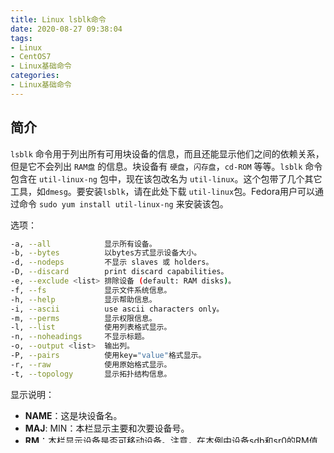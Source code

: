 ```yaml
---
title: Linux lsblk命令
date: 2020-08-27 09:38:04
tags:
- Linux
- CentOS7
- Linux基础命令
categories:
- Linux基础命令
---
```


## 简介

`lsblk` 命令用于列出所有可用块设备的信息，而且还能显示他们之间的依赖关系，但是它不会列出 `RAM盘` 的信息。块设备有 `硬盘`，`闪存盘`，`cd-ROM` 等等。`lsblk` 命令包含在 `util-linux-ng` 包中，现在该包改名为 `util-linux`。这个包带了几个其它工具，如`dmesg`。要安装`lsblk`，请在此处下载 `util-linux`包。Fedora用户可以通过命令 `sudo yum install util-linux-ng` 来安装该包。

选项：

```sh
-a, --all            显示所有设备。
-b, --bytes          以bytes方式显示设备大小。
-d, --nodeps         不显示 slaves 或 holders。
-D, --discard        print discard capabilities。
-e, --exclude <list> 排除设备 (default: RAM disks)。
-f, --fs             显示文件系统信息。
-h, --help           显示帮助信息。
-i, --ascii          use ascii characters only。
-m, --perms          显示权限信息。
-l, --list           使用列表格式显示。
-n, --noheadings     不显示标题。
-o, --output <list>  输出列。
-P, --pairs          使用key="value"格式显示。
-r, --raw            使用原始格式显示。
-t, --topology       显示拓扑结构信息。
```

显示说明：

* **NAME**：这是块设备名。
* **MAJ**: MIN：本栏显示主要和次要设备号。
* **RM**：本栏显示设备是否可移动设备。注意，在本例中设备sdb和sr0的RM值等于1，这说明他们是可移动设备。
* **SIZE**：本栏列出设备的容量大小信息。例如298.1G表明该设备大小为298.1GB，而1K表明该设备大小为1KB。
* **RO**：该项表明设备是否为只读。在本案例中，所有设备的RO值为0，表明他们不是只读的。
* **TYPE**：本栏显示块设备是否是磁盘或磁盘上的一个分区。在本例中，sda和sdb是磁盘，而sr0是只读存储（rom）。
* **MOUNTPOINT**：本栏指出设备挂载的挂载点。

## 实例

```sh
# 默认选项不会列出所有空设备，使用 -a 显示空设备。
lsblk -a

# 列出一个特定设备的拥有关系，同时也可以列出组和模式.
lsblk -m

# 该命令也可以只获取指定设备的信息，
# 可以通过在提供给lsblk命令的选项后指定设备名来实现
# 以字节显示你的磁盘驱动器大小
lsblk -b /dev/sda
# 等价于
lsblk --bytes /dev/sda

# 获取SCSI设备的列表
lsblk -S

# lsblk列出SCSI设备，而-s是逆序选项（将设备和分区的组织关系逆转过来显示）
lsblk -s
```

参考：

[Linux lsblk命令](https://man.linuxde.net/lsblk)